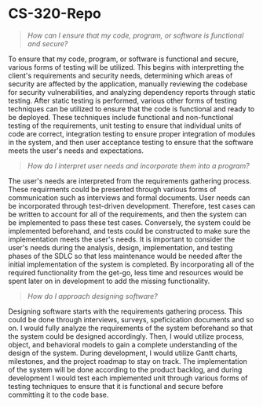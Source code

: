 # CS-320-Repo

> *How can I ensure that my code, program, or software is functional and secure?*

To ensure that my code, program, or software is functional and secure, various forms of testing will be utilized. This begins with interpretting the client's requirements and security needs, determining which areas of security are affected by the application, manually reviewing the codebase for security vulnerabilities, and analyzing dependency reports through static testing. After static testing is performed, various other forms of testing techniques can be utilized to ensure that the code is functional and ready to be deployed. These techniques include functional and non-functional testing of the requirements, unit testing to ensure that individual units of code are correct, integration testing to ensure proper integration of modules in the system, and then user acceptance testing to ensure that the software meets the user's needs and expectations.

> *How do I interpret user needs and incorporate them into a program?*

The user's needs are interpreted from the requirements gathering process. These requirments could be presented through various forms of communication such as interviews and formal documents. User needs can be incorporated through test-driven development. Therefore, test cases can be written to account for all of the requirements, and then the system can be implemented to pass these test cases. Conversely, the system could be implemented beforehand, and tests could be constructed to make sure the implementation meets the user's needs. It is important to consider the user's needs during the analysis, design, implementation, and testing phases of the SDLC so that less maintenance would be needed after the initial implementation of the system is completed. By incorporating all of the required functionality from the get-go, less time and resources would be spent later on in development to add the missing functionality.

> *How do I approach designing software?*

Designing software starts with the requirements gathering process. This could be done through interviews, surveys, speficication documents and so on. I would fully analyze the requirements of the system beforehand so that the system could be designed accordingly. Then, I would utilize process, object, and behavioral models to gain a complete understanding of the design of the system. During development, I would utilize Gantt charts, milestones, and the project roadmap to stay on track. The implementation of the system will be done according to the product backlog, and during development I would test each implemented unit through various forms of testing techniques to ensure that it is functional and secure before committing it to the code base.
